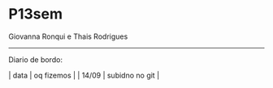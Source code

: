 # P13sem

Giovanna Ronqui e Thais Rodrigues
____________________________________

Diario de bordo:

|  data | oq fizemos          |
| 14/09 | subidno no git      |